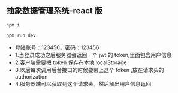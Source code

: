 ## 抽象数据管理系统-react 版

```
npm i
```

```
npm run dev
```

- 登陆账号：123456，密码：123456
- 1.当登录成功之后服务器会返回一个 jwt 的 token,里面包含用户信息
- 2.客户端需要把 token 保存在本地 localStorage
- 3.以后每次调用后台接口的时候要带上这个 token ,放在请求头的 authorization
- 4.服务器端可以获取到这个请求头，然后解出用户信息返回
